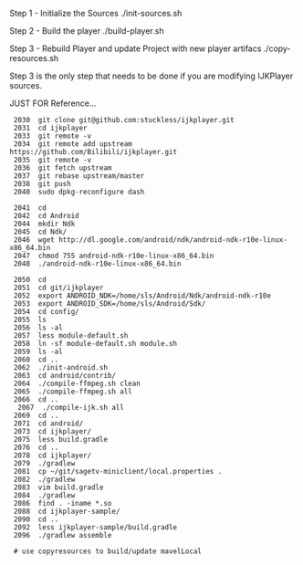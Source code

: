 Step 1 - Initialize the Sources
./init-sources.sh

Step 2 - Build the player
./build-player.sh

Step 3 - Rebuild Player and update Project with new player artifacs
./copy-resources.sh

Step 3 is the only step that needs to be done if you are modifying IJKPlayer sources.

JUST FOR Reference...
```
 2030  git clone git@github.com:stuckless/ijkplayer.git
 2031  cd ijkplayer
 2033  git remote -v
 2034  git remote add upstream https://github.com/Bilibili/ijkplayer.git
 2035  git remote -v
 2036  git fetch upstream
 2037  git rebase upstream/master
 2038  git push
 2040  sudo dpkg-reconfigure dash

 2041  cd
 2042  cd Android
 2044  mkdir Ndk
 2045  cd Ndk/
 2046  wget http://dl.google.com/android/ndk/android-ndk-r10e-linux-x86_64.bin
 2047  chmod 755 android-ndk-r10e-linux-x86_64.bin
 2048  ./android-ndk-r10e-linux-x86_64.bin

 2050  cd
 2051  cd git/ijkplayer
 2052  export ANDROID_NDK=/home/sls/Android/Ndk/android-ndk-r10e
 2053  export ANDROID_SDK=/home/sls/Android/Sdk/
 2054  cd config/
 2055  ls
 2056  ls -al
 2057  less module-default.sh
 2058  ln -sf module-default.sh module.sh
 2059  ls -al
 2060  cd ..
 2062  ./init-android.sh
 2063  cd android/contrib/
 2064  ./compile-ffmpeg.sh clean
 2065  ./compile-ffmpeg.sh all
 2066  cd ..
  2067  ./compile-ijk.sh all
 2069  cd ..
 2071  cd android/
 2073  cd ijkplayer/
 2075  less build.gradle
 2076  cd ..
 2078  cd ijkplayer/
 2079  ./gradlew
 2081  cp ~/git/sagetv-miniclient/local.properties .
 2082  ./gradlew
 2083  vim build.gradle
 2084  ./gradlew
 2086  find . -iname *.so
 2088  cd ijkplayer-sample/
 2090  cd ..
 2092  less ijkplayer-sample/build.gradle
 2096  ./gradlew assemble
 
 # use copyresources to build/update mavelLocal
 ```
